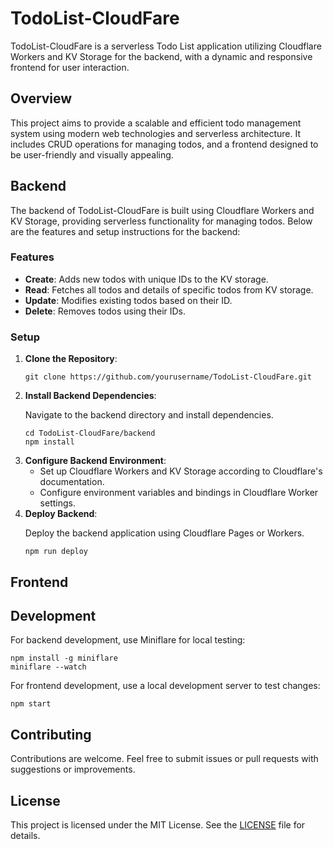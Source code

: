 <h1>TodoList-CloudFare</h1>

<p>TodoList-CloudFare is a serverless Todo List application utilizing Cloudflare Workers and KV Storage for the backend, with a dynamic and responsive frontend for user interaction.</p>

<h2>Overview</h2>

<p>This project aims to provide a scalable and efficient todo management system using modern web technologies and serverless architecture. It includes CRUD operations for managing todos, and a frontend designed to be user-friendly and visually appealing.</p>

<h2>Backend</h2>

<p>The backend of TodoList-CloudFare is built using Cloudflare Workers and KV Storage, providing serverless functionality for managing todos. Below are the features and setup instructions for the backend:</p>

<h3>Features</h3>

<ul>
  <li><strong>Create</strong>: Adds new todos with unique IDs to the KV storage.</li>
  <li><strong>Read</strong>: Fetches all todos and details of specific todos from KV storage.</li>
  <li><strong>Update</strong>: Modifies existing todos based on their ID.</li>
  <li><strong>Delete</strong>: Removes todos using their IDs.</li>
</ul>

<h3>Setup</h3>

<ol>
  <li><strong>Clone the Repository</strong>:
    <pre><code>git clone https://github.com/yourusername/TodoList-CloudFare.git</code></pre>
  </li>
  <li><strong>Install Backend Dependencies</strong>:
    <p>Navigate to the backend directory and install dependencies.</p>
    <pre><code>cd TodoList-CloudFare/backend
npm install</code></pre>
  </li>
  <li><strong>Configure Backend Environment</strong>:
    <ul>
      <li>Set up Cloudflare Workers and KV Storage according to Cloudflare's documentation.</li>
      <li>Configure environment variables and bindings in Cloudflare Worker settings.</li>
    </ul>
  </li>
  <li><strong>Deploy Backend</strong>:
    <p>Deploy the backend application using Cloudflare Pages or Workers.</p>
    <pre><code>npm run deploy</code></pre>
  </li>
</ol>

<h2>Frontend</h2>



<h2>Development</h2>

<p>For backend development, use Miniflare for local testing:</p>
<pre><code>npm install -g miniflare
miniflare --watch</code></pre>

<p>For frontend development, use a local development server to test changes:</p>
<pre><code>npm start</code></pre>

<h2>Contributing</h2>

<p>Contributions are welcome. Feel free to submit issues or pull requests with suggestions or improvements.</p>

<h2>License</h2>

<p>This project is licensed under the MIT License. See the <a href="LICENSE">LICENSE</a> file for details.</p>
